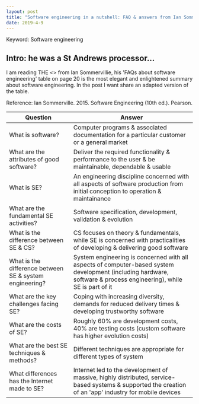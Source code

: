 ```yaml
---
layout: post
title: "Software engineering in a nutshell: FAQ & answers from Ian Sommerville"
date: 2019-4-9
---
```

Keyword: Software engineering

## Intro: he was a St Andrews processor...
I am reading THE <<Software Engineering>> from Ian Sommervillie, his 'FAQs about software engineering' table on page 20 is the most elegant and enlightened summary about software engineering. In the post I want share an adapted version of the table.

Reference: Ian Sommerville. 2015. Software Engineering (10th ed.). Pearson.

Question | Answer
---|---
What is software? | Computer programs & associated documentation for a particular customer or a general market
What are the attributes of good software? | Deliver the required functionality & performance to the user & be maintainable, dependable & usable
What is SE? | An engineering discipline concerned with all aspects of software production from initial conception to operation & maintainance
What are the fundamental SE activities? | Software specification, development, validation & evolution
What is the difference between SE & CS? | CS focuses on theory & fundamentals, while SE is concerned with practicalities of developing & delivering good software
What is the difference between SE & system engineering? | System engineering is concerned with all aspects of computer-based system development (including hardware, software & process engineering), while SE is part of it
What are the key challenges facing SE? | Coping with increasing diversity, demands for reduced delivery times & developing trustworthy software
What are the costs of SE? | Roughly 60% are development costs, 40% are testing costs (custom software has higher evolution costs)
What are the best SE techniques & methods? | Different techniques are appropriate for different types of system
What differences has the Internet made to SE? | Internet led to the development of massive, highly distributed, service-based systems & supported the creation of an 'app' industry for mobile devices
